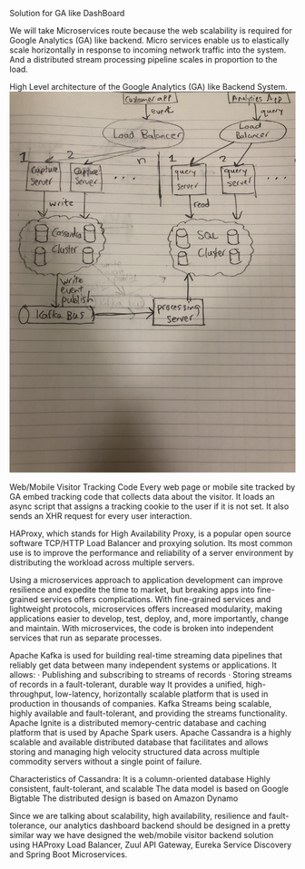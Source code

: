 Solution for GA like DashBoard

We will take Microservices route because the web scalability is required for Google Analytics (GA) like backend. Micro services enable us to elastically scale horizontally in response to incoming network traffic into the system. And a distributed stream processing pipeline scales in proportion to the load.

High Level architecture of the Google Analytics (GA) like Backend System.
![alt text](https://raw.githubusercontent.com/upendtu/paypay/master/diagram.jpg)

Web/Mobile Visitor Tracking Code
Every web page or mobile site tracked by GA embed tracking code that collects data about the visitor. It loads an async script that assigns a tracking cookie to the user if it is not set. It also sends an XHR request for every user interaction.

HAProxy, which stands for High Availability Proxy, is a popular open source software TCP/HTTP Load Balancer and proxying solution. Its most common use is to improve the performance and reliability of a server environment by distributing the workload across multiple servers.

Using a microservices approach to application development can improve resilience and expedite the time to market, but breaking apps into fine-grained services offers complications. With fine-grained services and lightweight protocols, microservices offers increased modularity, making applications easier to develop, test, deploy, and, more importantly, change and maintain. With microservices, the code is broken into independent services that run as separate processes.

Apache Kafka is used for building real-time streaming data pipelines that reliably get data between many independent systems or applications.
It allows:
· Publishing and subscribing to streams of records
· Storing streams of records in a fault-tolerant, durable way
It provides a unified, high-throughput, low-latency, horizontally scalable platform that is used in production in thousands of companies.
Kafka Streams being scalable, highly available and fault-tolerant, and providing the streams functionality.
Apache Ignite is a distributed memory-centric database and caching platform that is used by Apache Spark users.
Apache Cassandra is a highly scalable and available distributed database that facilitates and allows storing and managing high velocity structured data across multiple commodity servers without a single point of failure.

Characteristics of Cassandra:
It is a column-oriented database
Highly consistent, fault-tolerant, and scalable
The data model is based on Google Bigtable
The distributed design is based on Amazon Dynamo

Since we are talking about scalability, high availability, resilience and fault-tolerance, our analytics dashboard backend should be designed in a pretty similar way we have designed the web/mobile visitor backend solution using HAProxy Load Balancer, Zuul API Gateway, Eureka Service Discovery and Spring Boot Microservices.

